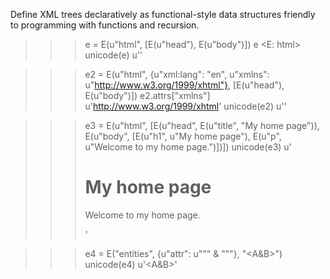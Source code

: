 Define XML trees declaratively as functional-style data structures friendly
to programming with functions and recursion.

>>> e = E(u"html", [E(u"head"), E(u"body")])
>>> e
<E: html>
>>> unicode(e)
u'<html><head/><body/></html>'

>>> e2 = E(u"html", {u"xml:lang": "en", u"xmlns": u"http://www.w3.org/1999/xhtml"}, [E(u"head"), E(u"body")])
>>> e2.attrs["xmlns"]
u'http://www.w3.org/1999/xhtml'
>>> unicode(e2)
u'<html xml:lang="en" xmlns="http://www.w3.org/1999/xhtml"><head/><body/></html>'

>>> e3 = E(u"html", [E(u"head", E(u"title", "My home page")), E(u"body", [E(u"h1", u"My home page"), E(u"p", u"Welcome to my home page.")])])
>>> unicode(e3)
u'<html><head><title>My home page</title></head><body><h1>My home page</h1><p>Welcome to my home page.</p></body></html>'

>>> e4 = E("entities", {u"attr": u"\"\" & \"\""}, "<A&B>")
>>> unicode(e4)
u'<entities attr=" &amp; ">&lt;A&amp;B&gt;</entities>'
